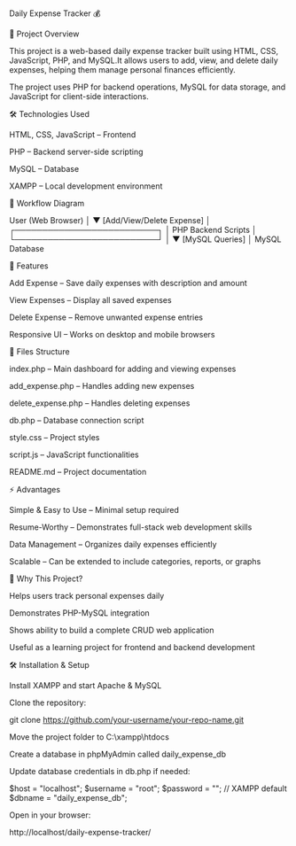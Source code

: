 Daily Expense Tracker 💰

📌 Project Overview

This project is a web-based daily expense tracker built using HTML, CSS, JavaScript, PHP, and MySQL.It allows users to add, view, and delete daily expenses, helping them manage personal finances efficiently.

The project uses PHP for backend operations, MySQL for data storage, and JavaScript for client-side interactions.

🛠 Technologies Used

HTML, CSS, JavaScript – Frontend

PHP – Backend server-side scripting

MySQL – Database

XAMPP – Local development environment

🔄 Workflow Diagram

User (Web Browser)
        │
        ▼ [Add/View/Delete Expense]
        │
┌──────────────────────────┐
│ PHP Backend Scripts      │
└──────────────────────────┘
        │
        ▼ [MySQL Queries]
        │
  MySQL Database

🚀 Features

Add Expense – Save daily expenses with description and amount

View Expenses – Display all saved expenses

Delete Expense – Remove unwanted expense entries

Responsive UI – Works on desktop and mobile browsers

📂 Files Structure

index.php – Main dashboard for adding and viewing expenses

add_expense.php – Handles adding new expenses

delete_expense.php – Handles deleting expenses

db.php – Database connection script

style.css – Project styles

script.js – JavaScript functionalities

README.md – Project documentation

⚡ Advantages

Simple & Easy to Use – Minimal setup required

Resume-Worthy – Demonstrates full-stack web development skills

Data Management – Organizes daily expenses efficiently

Scalable – Can be extended to include categories, reports, or graphs

📖 Why This Project?

Helps users track personal expenses daily

Demonstrates PHP-MySQL integration

Shows ability to build a complete CRUD web application

Useful as a learning project for frontend and backend development

🛠 Installation & Setup

Install XAMPP and start Apache & MySQL

Clone the repository:

git clone https://github.com/your-username/your-repo-name.git

Move the project folder to C:\xampp\htdocs

Create a database in phpMyAdmin called daily_expense_db

Update database credentials in db.php if needed:

$host = "localhost";
$username = "root";
$password = ""; // XAMPP default
$dbname = "daily_expense_db";

Open in your browser:

http://localhost/daily-expense-tracker/